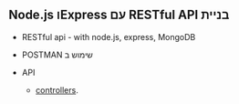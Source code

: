 ## Node.js וExpress עם RESTful API בניית 

* RESTful api - with node.js, express, MongoDB
* POSTMAN שימוש ב 


* API
  * [controllers](https://github.com/boaz209/Node.js-Express/tree/master/api/controllers).

